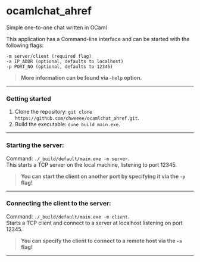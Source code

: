 # ocamlchat_ahref
Simple one-to-one chat written in OCaml

This application has a Command-line interface and can be started with the following flags:
```
-m server/client (required flag)
-a IP_ADDR (optional, defaults to localhost)
-p PORT_NO (optional, defaults to 12345)
```
> **More information can be found via `-help` option.**

----
### Getting started
1) Clone the repository: `git clone https://github.com/chweeee/ocamlchat_ahref.git`.
2) Build the executable: `dune build main.exe`.

----

### **Starting the server:**  
Command: `./_build/default/main.exe -m server`.  
This starts a TCP server on the local machine, listening to port 12345.

> **You can start the client on another port by specifying it via the `-p` flag!** 

----

### **Connecting the client to the server:**  
Command: `./_build/default/main.exe -m client`.  
Starts a TCP client and connect to a server at localhost listening on port 12345.

> **You can specify the client to connect to a remote host via the `-a` flag!** 

----
